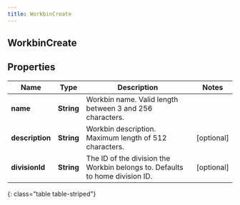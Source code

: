 ```yaml
---
title: WorkbinCreate
---
```

## WorkbinCreate


## Properties

| Name | Type | Description | Notes |
| ------------ | ------------- | ------------- | ------------- |
| **name** | <!----><!---->**String**<!----> | Workbin name. Valid length between 3 and 256 characters. |  |
| **description** | <!----><!---->**String**<!----> | Workbin description. Maximum length of 512 characters. |  [optional] |
| **divisionId** | <!----><!---->**String**<!----> | The ID of the division the Workbin belongs to. Defaults to home division ID. |  [optional] |
{: class="table table-striped"}



